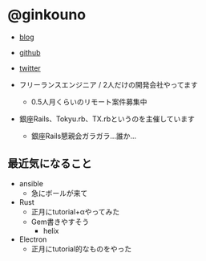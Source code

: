 # @ginkouno

* [blog](http://ginkouno.hatenablog.jp/)
* [github](https://github.com/ginkouno)
* [twitter](https://twitter.com/ginkouno)

* フリーランスエンジニア / 2人だけの開発会社やってます
    * 0.5人月くらいのリモート案件募集中 
* 銀座Rails、Tokyu.rb、TX.rbというのを主催しています
    * 銀座Rails懇親会ガラガラ...誰か...

## 最近気になること

* ansible
    * 急にボールが来て
* Rust
    * 正月にtutorial+αやってみた
    * Gem書きやすそう
        * helix
* Electron
    * 正月にtutorial的なものをやった
